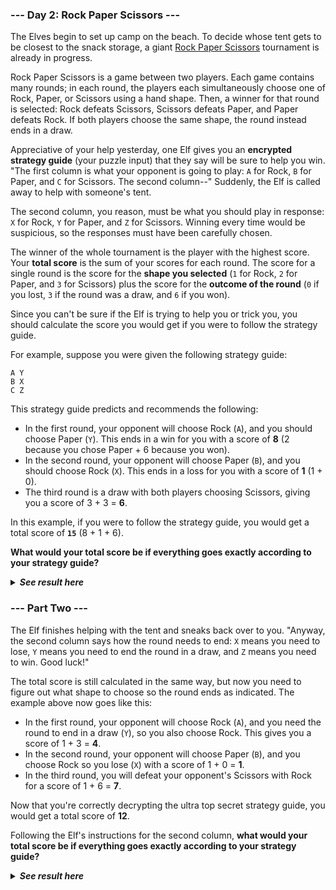 ﻿### --- Day 2: Rock Paper Scissors ---

The Elves begin to set up camp on the beach. To decide whose tent gets to
be closest to the snack storage, a giant [Rock Paper Scissors](https://en.wikipedia.org/wiki/Rock_paper_scissors) tournament is
already in progress.

Rock Paper Scissors is a game between two players. Each game contains many
rounds; in each round, the players each simultaneously choose one of Rock,
Paper, or Scissors using a hand shape. Then, a winner for that round is
selected: Rock defeats Scissors, Scissors defeats Paper, and Paper defeats
Rock. If both players choose the same shape, the round instead ends in a
draw.

Appreciative of your help yesterday, one Elf gives you an **encrypted
strategy guide** (your puzzle input) that they say will be sure to help you
win. "The first column is what your opponent is going to play: `A` for Rock,
`B` for Paper, and `C` for Scissors. The second column--" Suddenly, the Elf is
called away to help with someone's tent.

The second column, you reason, must be what you should play in response: `X`
for Rock, `Y` for Paper, and `Z` for Scissors. Winning every time would be
suspicious, so the responses must have been carefully chosen.

The winner of the whole tournament is the player with the highest score.
Your **total score** is the sum of your scores for each round. The score for a
single round is the score for the **shape you selected** (`1` for Rock, `2` for
Paper, and `3` for Scissors) plus the score for the **outcome of the round** (`0`
if you lost, `3` if the round was a draw, and `6` if you won).

Since you can't be sure if the Elf is trying to help you or trick you, you
should calculate the score you would get if you were to follow the strategy
guide.

For example, suppose you were given the following strategy guide:

	A Y
	B X
	C Z

This strategy guide predicts and recommends the following:

- In the first round, your opponent will choose Rock (`A`), and you should choose Paper (`Y`). This ends in a win for you with a score of **8** (2 because you chose Paper + 6 because you won).
- In the second round, your opponent will choose Paper (`B`), and you should choose Rock (`X`). This ends in a loss for you with a score of **1** (1 + 0).
- The third round is a draw with both players choosing Scissors, giving you a score of 3 + 3 = **6**.

In this example, if you were to follow the strategy guide, you would get a 
total score of **`15`** (8 + 1 + 6).

**What would your total score be if everything goes exactly according to 
your strategy guide?**

<details>
  <summary><strong><em>See result here</em></strong></summary>
	Your puzzle answer was <strong><em>15422</em></strong>.
</details>

### --- Part Two ---

The Elf finishes helping with the tent and sneaks back over to you.
"Anyway, the second column says how the round needs to end: `X` means you
need to lose, `Y` means you need to end the round in a draw, and `Z` means you
need to win. Good luck!"

The total score is still calculated in the same way, but now you need to
figure out what shape to choose so the round ends as indicated. The example
above now goes like this:

- In the first round, your opponent will choose Rock (`A`), and you need the round to end in a draw (`Y`), so you also choose Rock. This gives you a score of 1 + 3 = **4**.
- In the second round, your opponent will choose Paper (`B`), and you choose Rock so you lose (`X`) with a score of 1 + 0 = **1**.
- In the third round, you will defeat your opponent's Scissors with Rock for a score of 1 + 6 = **7**.

Now that you're correctly decrypting the ultra top secret strategy guide,
you would get a total score of **12**.

Following the Elf's instructions for the second column, **what would your
total score be if everything goes exactly according to your strategy guide?**

<details>
  <summary><strong><em>See result here</em></strong></summary>
	Your puzzle answer was <strong><em>15442</em></strong>.
</details>